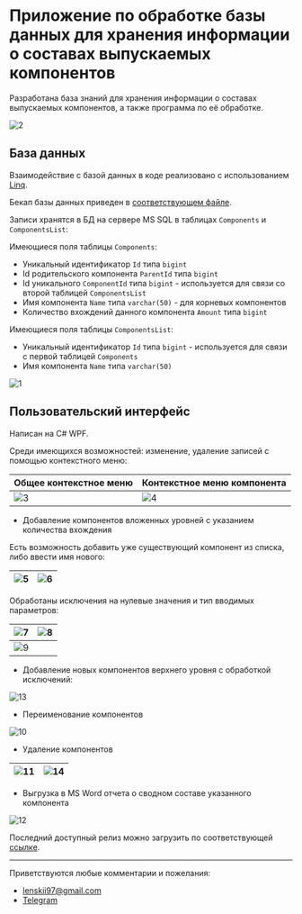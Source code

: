 # Приложение по обработке базы данных для хранения информации о составах выпускаемых компонентов

Разработана база знаний для хранения информации о составах выпускаемых компонентов, а также программа по её обработке.

![2](https://github.com/lenskii/ASCON_TestApp/blob/master/docs/2.jpg)

## База данных

Взаимодействие с базой данных в коде реализовано с использованием [Linq](https://docs.microsoft.com/ru-ru/dotnet/csharp/linq/).

Бекап базы данных приведен в [соответствующем файле](https://github.com/lenskii/ASCON_TestApp/blob/master/db.bak).

Записи хранятся в БД на сервере MS SQL в таблицах `Components` и `ComponentsList`:

Имеющиеся поля таблицы `Components`:
* Уникальный идентификатор `Id` типа `bigint`
* Id родительского компонента `ParentId` типа `bigint`
* Id уникального `ComponentId` типа `bigint` - используется для связи со второй таблицей `ComponentsList`
* Имя компонента `Name` типа `varchar(50)` - для корневых компонентов
* Количество вхождений данного компонента `Amount` типа `bigint`

Имеющиеся поля таблицы `ComponentsList`:
* Уникальный идентификатор `Id` типа `bigint` - используется для связи с первой таблицей `Components`
* Имя компонента `Name` типа `varchar(50)` 

![1](https://github.com/lenskii/ASCON_TestApp/blob/master/docs/1.jpg)

## Пользовательский интерфейс

Написан на C# WPF.

Среди имеющихся возможностей: изменение, удаление записей с помощью контекстного меню:

| Общее контекстное меню  | Контекстное меню компонента |
| ------------- | ------------- |
| ![3](https://github.com/lenskii/ASCON_TestApp/blob/master/docs/3.jpg)  | ![4](https://github.com/lenskii/ASCON_TestApp/blob/master/docs/4.jpg)  |

* Добавление компонентов вложенных уровней с указанием количества вхождения

Есть возможность добавить уже существующий компонент из списка, либо ввести имя нового:

| ![5](https://github.com/lenskii/ASCON_TestApp/blob/master/docs/5.jpg) | ![6](https://github.com/lenskii/ASCON_TestApp/blob/master/docs/6.jpg) |
| ------------- | ------------- |

Обработаны исключения на нулевые значения и тип вводимых параметров:

|  ![7](https://github.com/lenskii/ASCON_TestApp/blob/master/docs/7.jpg)  | ![8](https://github.com/lenskii/ASCON_TestApp/blob/master/docs/8.jpg)  |
| ------------- | ------------- |
|  ![9](https://github.com/lenskii/ASCON_TestApp/blob/master/docs/9.jpg)  |  |

* Добавление новых компонентов верхнего уровня с обработкой исключений:

 ![13](https://github.com/lenskii/ASCON_TestApp/blob/master/docs/13.jpg) 

* Переименование компонентов

 ![10](https://github.com/lenskii/ASCON_TestApp/blob/master/docs/10.jpg) 
     
* Удаление компонентов

| ![11](https://github.com/lenskii/ASCON_TestApp/blob/master/docs/11.jpg) |  ![14](https://github.com/lenskii/ASCON_TestApp/blob/master/docs/14.jpg) |
| ------------- | ------------- |
 
* Выгрузка в MS Word отчета о сводном составе указанного компонента

 ![12](https://github.com/lenskii/ASCON_TestApp/blob/master/docs/12.jpg) 

Последний доступный релиз можно загрузить по соответствующей [ссылке](https://github.com/lenskii/ASCON_TestApp/releases/).

---

Приветствуются любые комментарии и пожелания:

* lenskii97@gmail.com
* [Telegram](https://t.me/lenskii97)
